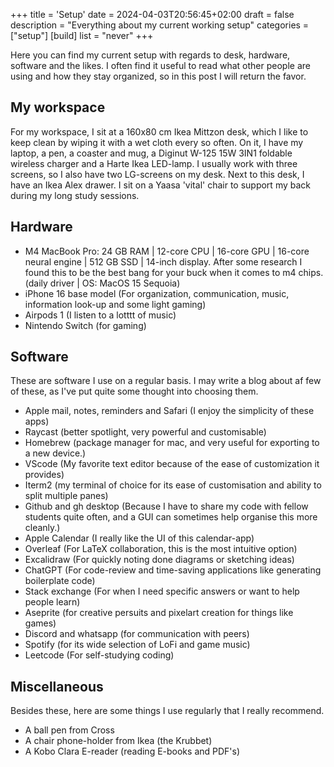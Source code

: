 +++
title = 'Setup'
date = 2024-04-03T20:56:45+02:00
draft = false
description = "Everything about my current working setup"
categories = ["setup"]
[build] 
    list = "never" 
+++

Here you can find my current setup with regards to desk, hardware, software and the likes. I often find it useful to read what other people are using and how they stay organized, so in this post I will return the favor. 

## My workspace
For my workspace, I sit at a 160x80 cm Ikea Mittzon desk, which I like to keep clean by wiping it with a wet cloth every so often. On it, I have my laptop, a pen, a coaster and mug, a Diginut W-125 15W 3IN1 foldable wireless charger and a Harte Ikea LED-lamp. I usually work with three screens, so I also have two LG-screens on my desk. Next to this desk, I have an Ikea Alex drawer. I sit on a Yaasa 'vital' chair to support my back during my long study sessions.

## Hardware
* M4 MacBook Pro:  24 GB RAM | 12-core CPU | 16-core GPU | 16-core neural engine | 512 GB SSD | 14-inch display. After some research I found this to be the best bang for your buck when it comes to m4 chips. (daily driver | OS: MacOS 15 Sequoia)
* iPhone 16 base model (For organization, communication, music, information look-up and some light gaming)
* Airpods 1 (I listen to a lotttt of music)
* Nintendo Switch (for gaming)

## Software
These are software I use on a regular basis. I may write a blog about af few of these, as I've put quite some thought into choosing them. 
* Apple mail, notes, reminders and Safari (I enjoy the simplicity of these apps)
* Raycast (better spotlight, very powerful and customisable)
* Homebrew (package manager for mac, and very useful for exporting to a new device.)
* VScode (My favorite text editor because of the ease of customization it provides)
* Iterm2 (my terminal of choice for its ease of customisation and ability to split multiple panes)
* Github and gh desktop (Because I have to share my code with fellow students quite often, and a GUI can sometimes help organise this more cleanly.) 
* Apple Calendar (I really like the UI of this calendar-app)
* Overleaf (For LaTeX collaboration, this is the most intuitive option)
* Excalidraw (For quickly noting done diagrams or sketching ideas)
* ChatGPT (For code-review and time-saving applications like generating boilerplate code)
* Stack exchange (For when I need specific answers or want to help people learn)
* Aseprite (for creative persuits and pixelart creation for things like games)
* Discord and whatsapp (for communication with peers)
* Spotify (for its wide selection of LoFi and game music)
* Leetcode (For self-studying coding)

## Miscellaneous
Besides these, here are some things I use regularly that I really recommend. 
* A ball pen from Cross
* A chair phone-holder from Ikea (the Krubbet)
* A Kobo Clara E-reader (reading E-books and PDF's)



